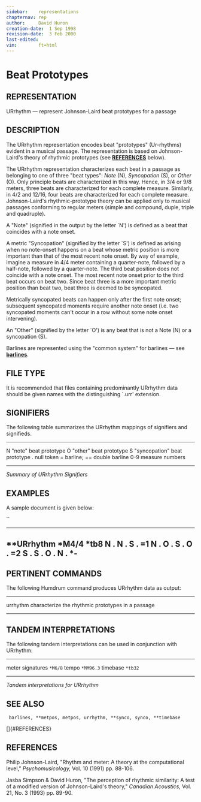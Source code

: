```yaml
---
sidebar:	representations
chapternav:	rep
author:		David Huron
creation-date:	1 Sep 1998
revision-date:	3 Feb 2000
last-edited:	
vim:		ft=html
---
```



Beat Prototypes
==========================================

## REPRESENTATION ##

<span class="rep">URrhythm</span> &mdash; represent Johnson-Laird beat prototypes for a
passage

## DESCRIPTION ##

The <span class="rep">URrhythm</span> representation encodes beat \"prototypes\"
(Ur-rhythms) evident in a musical passage. The representation is based
on Johnson-Laird's theory of rhythmic prototypes (see
[**REFERENCES**](#REFERENCES) below).

The <span class="rep">URrhythm</span> representation characterizes each beat in a
passage as belonging to one of three \"beat types\": *Note* (N),
*Syncopation* (S), or *Other* (O). Only principle beats are
characterized in this way. Hence, in 3/4 or 9/8 meters, three beats
are characterized for each complete measure. Similarly, in 4/2 and
12/16, four beats are characterized for each complete measure.
Johnson-Laird's rhythmic-prototype theory can be applied only to
musical passages conforming to regular meters (simple and compound,
duple, triple and quadruple).

A \"Note\" (signified in the output by the letter \`N\') is defined as
a beat that coincides with a note onset.

A metric \"Syncopation\" (signified by the letter \`S\') is defined as
arising when no note-onset happens on a beat whose metric position is
more important than that of the most recent note onset. By way of
example, imagine a measure in 4/4 meter containing a quarter-note,
followed by a half-note, followed by a quarter-note. The third beat
position does not coincide with a note onset. The most recent note
onset prior to the third beat occurs on beat two. Since beat three is
a more important metric position than beat two, beat three is deemed
to be syncopated.

Metrically syncopated beats can happen only after the first note
onset; subsequent syncopated moments require another note onset (i.e.
two syncopated moments can't occur in a row without some note onset
intervening).

An \"Other\" (signified by the letter \`O\') is any beat that is not a
Note (N) or a syncopation (S).

Barlines are represented using the \"common system\" for barlines &mdash;
see [**barlines**](barlines.rep.html).

## FILE TYPE ##

It is recommended that files containing predominantly <span class="rep">URrhythm</span>
data should be given names with the distinguishing \`.urr\' extension.

## SIGNIFIERS ##

The following table summarizes the <span class="rep">URrhythm</span> mappings of
signifiers and signifieds.

----- --------------------------------
N     \"note\" beat prototype
O     \"other\" beat prototype
S     \"syncopation\" beat prototype
.     null token
=     barline; == double barline
0-9   measure numbers
----- --------------------------------

*Summary of <span class="rep">URrhythm</span> Signifiers*

## EXAMPLES ##

A sample document is given below:

``

--------------
\*\*URrhythm
\*M4/4
\*tb8
N
.
N
.
S
.
=1
N
.
O
.
S
.
O
.
=2
S
.
S
.
O
.
N
.
\*-
--------------

## PERTINENT COMMANDS ##

The following Humdrum command produces <span class="rep">URrhythm</span> data as
output:

-- ------------------------------------------- ---------------------------------------------------
<span class="tool">urrhythm</span>   characterize the rhythmic prototypes in a passage
-- ------------------------------------------- ---------------------------------------------------

## TANDEM INTERPRETATIONS ##

The following tandem interpretations can be used in conjunction with
<span class="rep">URrhythm</span>:

------------------ -----------
meter signatures   `*M6/8`
tempo              `*MM96.3`
timebase           `*tb32`
------------------ -----------

*Tandem interpretations for <span class="rep">URrhythm</span>*

## SEE ALSO ##

` barlines, **metpos, metpos, urrhythm, **synco, synco, **timebase`

[]{#REFERENCES}

## REFERENCES ##

Philip Johnson-Laird, \"Rhythm and meter: A theory at the
computational level,\" *Psychomusicology,* Vol. 10 (1991) pp. 88-106.

Jasba Simpson & David Huron, \"The perception of rhythmic similarity:
A test of a modified version of Johnson-Laird's theory,\" *Canadian
Acoustics,* Vol. 21, No. 3 (1993) pp. 89-90.

